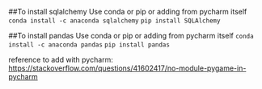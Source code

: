 ##To install sqlalchemy
Use conda or pip or adding from pycharm itself
`conda install -c anaconda sqlalchemy`
`pip install SQLAlchemy`


##To install pandas
Use conda or pip or adding from pycharm itself
`conda install -c anaconda pandas` 
`pip install pandas`


reference to add with pycharm:
https://stackoverflow.com/questions/41602417/no-module-pygame-in-pycharm
